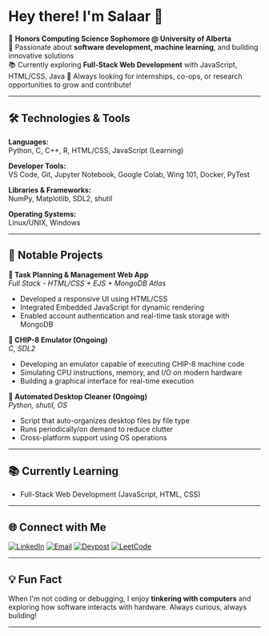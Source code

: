 # Hey there! I'm Salaar 👋

🚀 **Honors Computing Science Sophomore @ University of Alberta**  
🎯 Passionate about **software development, machine learning**, and building innovative solutions  
📚 Currently exploring **Full-Stack Web Development** with JavaScript, HTML/CSS, Java
📌 Always looking for internships, co-ops, or research opportunities to grow and contribute!

---

## 🛠️ Technologies & Tools

**Languages:**  
Python, C, C++, R, HTML/CSS, JavaScript (Learning)

**Developer Tools:**  
VS Code, Git, Jupyter Notebook, Google Colab, Wing 101, Docker, PyTest

**Libraries & Frameworks:**  
NumPy, Matplotlib, SDL2, shutil

**Operating Systems:**  
Linux/UNIX, Windows

---

## 🔧 Notable Projects

**📌 Task Planning & Management Web App**  
*Full Stack - HTML/CSS + EJS + MongoDB Atlas*  
- Developed a responsive UI using HTML/CSS  
- Integrated Embedded JavaScript for dynamic rendering  
- Enabled account authentication and real-time task storage with MongoDB

**📌 CHIP-8 Emulator (Ongoing)**  
*C, SDL2*  
- Developing an emulator capable of executing CHIP-8 machine code  
- Simulating CPU instructions, memory, and I/O on modern hardware  
- Building a graphical interface for real-time execution

**📌 Automated Desktop Cleaner (Ongoing)**  
*Python, shutil, OS*  
- Script that auto-organizes desktop files by file type  
- Runs periodically/on demand to reduce clutter  
- Cross-platform support using OS operations

---

## 📚 Currently Learning

- Full-Stack Web Development (JavaScript, HTML, CSS)

---

## 🌐 Connect with Me

  [![LinkedIn](https://img.shields.io/badge/LinkedIn-blue?style=flat&logo=linkedin)](https://www.linkedin.com/in/muhammadsalaar/)  [![Email](https://img.shields.io/badge/Email-red?style=flat&logo=gmail)](mailto:msbutt112004@gmail.com)  [![Devpost](https://img.shields.io/badge/Devpost-003E54?style=flat&logo=devpost)](https://devpost.com/msbutt1?ref_content=user-portfolio&ref_feature=portfolio&ref_medium=global-nav)  [![LeetCode](https://img.shields.io/badge/LeetCode-FFA116?style=flat&logo=leetcode)](https://leetcode.com/u/msbutt1/)

---

## 💡 Fun Fact

When I'm not coding or debugging, I enjoy **tinkering with computers** and exploring how software interacts with hardware. Always curious, always building!

---



